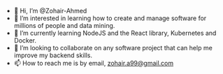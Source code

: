 - 👋 Hi, I’m @Zohair-Ahmed
- 👀 I’m interested in learning how to create and manage software for millions of people and data mining.
- 🌱 I’m currently learning NodeJS and the React library, Kubernetes and Docker.
- 💞️ I’m looking to collaborate on any software project that can help me improve my backend skills.
- 📫 How to reach me is by email, zohair.a99@gmail.com

<!---
Zohair-Ahmed/Zohair-Ahmed is a ✨ special ✨ repository because its `README.md` (this file) appears on your GitHub profile.
You can click the Preview link to take a look at your changes.
--->
